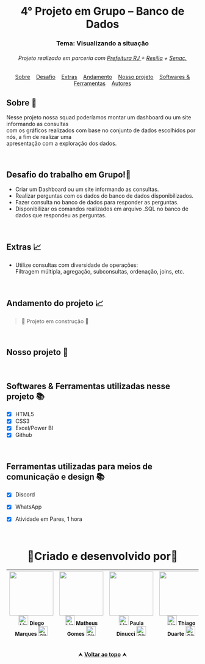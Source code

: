 <div align="center"> <h1> 4° Projeto em Grupo – Banco de Dados </h1> 

<h3> Tema: Visualizando a situação </h3> </div>

<h6 align="center"> Projeto realizado em parceria com   
<a href="https://prefeitura.rio/desenvolvimento-economico-inovacao-simplificacao/programadores-cariocas-comemoram-formatura-na-cidade-das-artes/"        target="_blank">Prefeitura RJ </a> + 
<a href="https://www.resilia.com.br/" target="_blank">Resilia</a> + 
<a href="https://www.rj.senac.br/" target="_blank">Senac.</a> </h6>

<a href="" target="_blank"></a>


<div id="inicio" align=center>
  <a href="#sobre">Sobre</a>&nbsp;&nbsp;&nbsp;
  <a href="#desafio">Desafio</a>&nbsp;&nbsp;&nbsp;
  <a href="#extras">Extras</a>&nbsp;&nbsp;&nbsp;
  <a href="#andamento">Andamento</a>&nbsp;&nbsp;&nbsp;
  <a href="#projeto">Nosso projeto</a>&nbsp;&nbsp;&nbsp;
  <a href="#linguagens">Softwares & Ferramentas</a>&nbsp;&nbsp;&nbsp;
  <a href="#autor">Autores<a>
</div>

<h2 id="sobre">Sobre 🔎</h2>

Nesse projeto nossa squad poderíamos montar um dashboard ou um site informando as consultas <br> 
com os gráficos realizados com base no conjunto de dados escolhidos por nós, a fim de realizar uma <br>
apresentação com a exploração dos dados.


<br>

<h2 id="desafio">Desafio do trabalho em Grupo!🔎</h2>

- Criar um Dashboard ou um site informando as consultas.
- Realizar perguntas com os dados do banco de dados disponibilizados.
- Fazer consulta no banco de dados para responder as perguntas.
- Disponibilizar os comandos realizados em arquivo .SQL no banco de dados que respondeu as perguntas.


<br>

<h2 id="extras">Extras 📈</h2>

  - Utilize consultas com diversidade de operações: <br>
 Filtragem múltipla, agregação, subconsultas, ordenação, joins, etc.

<br>

<h2 id="andamento">Andamento do projeto 📈</h2>

<!-- <img src="http://img.shields.io/static/v1?label=STATUS&message=%20FINALIZADO&color=GREEN&style=for-the-badge"/> -->

> :construction: Projeto em construção :construction:


<br>


<h2 id="projeto">Nosso projeto 🎨</h2>

<!-- href para colocar imagem -->
<a href="" target="_blank"></a>

<br>


<h2 id="linguagens">Softwares & Ferramentas utilizadas nesse projeto 📚</h2>

  - [x] HTML5
  - [x] CSS3
  - [x] Excel/Power BI
  - [x] Github
    
<br>
    
  <h2 id="linguagens">Ferramentas utilizadas para meios de comunicação e design 📚</h2>
    
  - [x] Discord
  - [x] WhatsApp
  - [x] Atividade em Pares, 1 hora


<br>

<div id="autor" align="center">

# 🤜Criado e desenvolvido por🤛

| <img src="https://avatars.githubusercontent.com/u/113364521?v=4" width=115><br><sub>  <a href="https://www.linkedin.com/in/diegomarques097/" target="_blank"><img src="https://cdn-icons-png.flaticon.com/512/145/145807.png" height="25em" title="LinkedIn de Diego Marques"></a> **Diego Marques**  <a href="https://github.com/Diegool97" target="_blank"><img src="https://cdn-icons-png.flaticon.com/512/733/733553.png" height="25em" title="GitHub de Diego"></a> </sub> |  <img src="https://avatars.githubusercontent.com/u/112782424?v=4" width=115><br><sub> <a href="https://www.linkedin.com/in/matheus-gomes-780339211/" target="_blank"><img src="https://cdn-icons-png.flaticon.com/512/145/145807.png" height="25em" title="LinkedIn de Matheus Gomes"></a> **Matheus Gomes**  <a href="https://github.com/MatheusPCRJ" target="_blank"><img src="https://cdn-icons-png.flaticon.com/512/733/733553.png" height="25em" title="GitHub de MatheusPCRJ"></a></sub> |  <img src="https://avatars.githubusercontent.com/u/113364124?v=4" width=115><br><sub> <a href="https://www.linkedin.com/in/pauladinucci/" target="_blank"><img src="https://cdn-icons-png.flaticon.com/512/145/145807.png" height="25em" title="LinkedIn de Paula Dinucci"></a> **Paula Dinucci**  <a href="https://github.com/pauladinucci" target="_blank"><img src="https://cdn-icons-png.flaticon.com/512/733/733553.png" height="25em" title="GitHub de pauladinucci"></a> </sub> |  <img src="https://avatars.githubusercontent.com/u/106554492?v=4" width=115><br><sub>  <a href="https://www.linkedin.com/in/thiago-duarte-n/" target="_blank"><img src="https://cdn-icons-png.flaticon.com/512/145/145807.png" height="25em" title="LinkedIn de Thiago Duarte"></a> **Thiago Duarte**  <a href="https://github.com/ThiagoDuart4" target="_blank"><img src="https://cdn-icons-png.flaticon.com/512/733/733553.png" height="25em" title="GitHub de Thiago"></a> </sub> |
| :---: | :---: | :---: | :---: |

</div>

<br>

<div align="center">
  &#11165;&nbsp;<a href="#inicio"><strong>Voltar ao topo</strong></a>&nbsp;&#11165;
</div>
